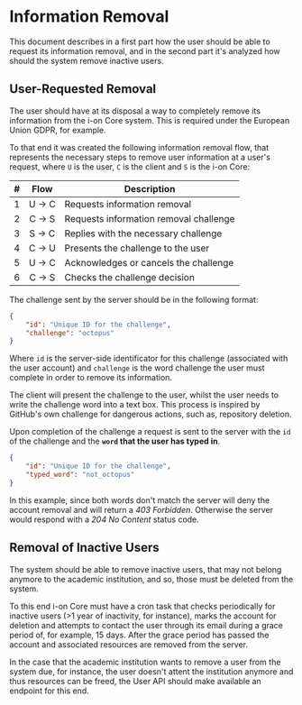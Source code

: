 # Information Removal

This document describes in a first part how the user should be able to request its information removal, and in the second part it's analyzed how should the system remove inactive users.

## User-Requested Removal

The user should have at its disposal a way to completely remove its information from the i-on Core system. This is required under the European Union GDPR, for example.

To that end it was created the following information removal flow, that represents the necessary steps to remove user information at a user's request, where `U` is the user, `C` is the client and `S` is the i-on Core:

#|  Flow  | Description
-|:------:|-------------
1| U -> C | Requests information removal
2| C -> S | Requests information removal challenge
3| S -> C | Replies with the necessary challenge
4| C -> U | Presents the challenge to the user
5| U -> C | Acknowledges or cancels the challenge
6| C -> S | Checks the challenge decision

The challenge sent by the server should be in the following format:

```json
{
    "id": "Unique ID for the challenge",
    "challenge": "octopus"
}
```

Where `id` is the server-side identificator for this challenge (associated with the user account) and `challenge` is the word challenge the user must complete in order to remove its information.

The client will present the challenge to the user, whilst the user needs to write the challenge word into a text box. This process is inspired by GitHub's own challenge for dangerous actions, such as, repository deletion.

Upon completion of the challenge a request is sent to the server with the `id` of the challenge and the **`word` that the user has typed in**.

```json
{
    "id": "Unique ID for the challenge",
    "typed_word": "not_octopus"
}
```

In this example, since both words don't match the server will deny the account removal and will return a *403 Forbidden*. Otherwise the server would respond with a *204 No Content* status code.

## Removal of Inactive Users

The system should be able to remove inactive users, that may not belong anymore to the academic institution, and so, those must be deleted from the system.

To this end i-on Core must have a cron task that checks periodically for inactive users (>1 year of inactivity, for instance), marks the account for deletion and attempts to contact the user through its email during a grace period of, for example, 15 days. After the grace period has passed the account and associated resources are removed from the server.

In the case that the academic institution wants to remove a user from the system due, for instance, the user doesn't attent the institution anymore and thus resources can be freed, the User API should make available an endpoint for this end.
